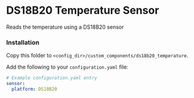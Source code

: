 # DS18B20 Temperature Sensor

Reads the temperature using a DS18B20 sensor

### Installation

Copy this folder to `<config_dir>/custom_components/ds18b20_temperature`.

Add the following to your `configuration.yaml` file:

```yaml
# Example configuration.yaml entry
sensor:
  platform: DS18B20
```
